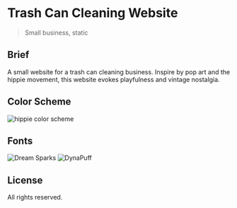 # Trash Can Cleaning Website
> Small business, static  
## Brief
A small website for a trash can cleaning business. Inspire by pop art and the hippie movement, this website evokes playfulness and vintage nostalgia.
## Color Scheme
![hippie color scheme](https://i.pinimg.com/736x/f6/f7/e1/f6f7e1c4e5e090f54487d4dcf10e41ed.jpg)
## Fonts
![Dream Sparks](https://font.download/images/thumb/108433/dream-sparks-1110x492-930a452e37.jpg)
![DynaPuff](https://www.cufonfonts.com/images/thumb/107371/dynapuff-741x415-bfa2405e1b.jpg)
## License
All rights reserved.